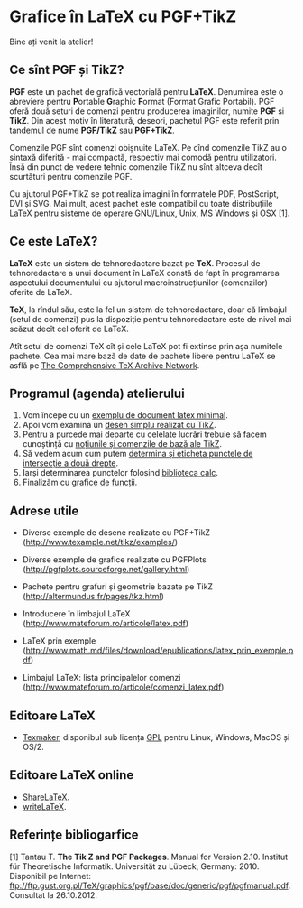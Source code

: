 Grafice în LaTeX cu PGF+TikZ
============================

Bine ați venit la atelier!

Ce sînt PGF și TikZ?
--------------------
**PGF** este un pachet de grafică vectorială pentru **LaTeX**.
Denumirea este o abreviere pentru **P**ortable **G**raphic **F**ormat (Format Grafic Portabil).
PGF oferă două seturi de comenzi pentru producerea imaginilor, numite **PGF** și **TikZ**.
Din acest motiv în literatură, deseori, pachetul PGF este referit prin tandemul de nume **PGF/TikZ** sau **PGF+TikZ**.

Comenzile PGF sînt comenzi obișnuite LaTeX.
Pe cînd comenzile TikZ au o sintaxă diferită - mai compactă, respectiv mai comodă pentru utilizatori.
Însă din punct de vedere tehnic comenzile TikZ nu sînt altceva decît scurtături pentru comenzile PGF.

Cu ajutorul PGF+TikZ se pot realiza imagini în formatele PDF, PostScript, DVI și SVG.
Mai mult, acest pachet este compatibil cu toate distribuțiile LaTeX pentru sisteme de operare GNU/Linux, Unix, MS Windows și OSX [1].

Ce este LaTeX?
--------------

**LaTeX** este un sistem de tehnoredactare bazat pe **TeX**. Procesul de tehnoredactare a unui document în LaTeX constă de fapt în programarea aspectului documentului cu ajutorul macroinstrucțiunilor (comenzilor) oferite de LaTeX.

**TeX**, la rîndul său, este la fel un sistem de tehnoredactare, doar că limbajul (setul de comenzi) pus la dispoziție pentru tehnoredactare este de nivel mai scăzut decît cel oferit de LaTeX.

Atît setul de comenzi TeX cît și cele LaTeX pot fi extinse prin așa numitele pachete. Cea mai mare bază de date de pachete libere pentru LaTeX se asflă pe [The Comprehensive TeX Archive Network](http://ctan.org/).

Programul (agenda) atelierului
------------------------------

1. Vom începe cu un [exemplu de document latex minimal](https://github.com/vundicind/grafice-in-latex-cu-pgf-tikz-atelier/tree/master/document-latex-minimal).
2. Apoi vom examina un [desen simplu realizat cu TikZ](https://github.com/vundicind/grafice-in-latex-cu-pgf-tikz-atelier/tree/master/desen-simplu-tikz).
3. Pentru a purcede mai departe cu celelate lucrări trebuie să facem cunoștință cu [noțiunile și comenzile de bază ale TikZ](https://github.com/vundicind/grafice-in-latex-cu-pgf-tikz-atelier/tree/master/no%C8%9Biuni-%C8%99i-comenzi-de-baz%C4%83-tikz).
4. Să vedem acum cum putem [determina și eticheta punctele de intersecție a două drepte](https://github.com/vundicind/grafice-in-latex-cu-pgf-tikz-atelier/tree/master/puncte-de-intersec%C8%9Bie-%C8%99i-noduri).
5. Iarși determinarea punctelor folosind [biblioteca calc](https://github.com/vundicind/grafice-in-latex-cu-pgf-tikz-atelier/tree/master/biblioteca-tikz-calc).
6. Finalizăm cu [grafice de funcții](https://github.com/vundicind/grafice-in-latex-cu-pgf-tikz-atelier/tree/master/grafice-de-func%C8%9Bii).

Adrese utile
------------

* Diverse exemple de desene realizate cu PGF+TikZ (http://www.texample.net/tikz/examples/)

* Diverse exemple de grafice realizate cu PGFPlots (http://pgfplots.sourceforge.net/gallery.html)

* Pachete pentru grafuri și geometrie bazate pe TikZ (http://altermundus.fr/pages/tkz.html)

* Introducere în limbajul LaTeX (http://www.mateforum.ro/articole/latex.pdf)

* LaTeX prin exemple (http://www.math.md/files/download/epublications/latex_prin_exemple.pdf)

* Limbajul LaTeX: lista principalelor comenzi (http://www.mateforum.ro/articole/comenzi_latex.pdf)

Editoare LaTeX
--------------

* [Texmaker](http://www.xm1math.net/texmaker/), disponibul sub licența [GPL](https://www.gnu.org/licenses/gpl.html) pentru Linux, Windows, MacOS și OS/2.

Editoare LaTeX online
---------------------

* [ShareLaTeX](https://www.sharelatex.com/).
* [writeLaTeX](https://www.writelatex.com/).
 
Referințe bibliogarfice
-----------------------

[1] Tantau T. **The Tik Z and PGF Packages**. Manual for Version 2.10. Institut für Theoretische Informatik. Universität zu Lübeck, Germany: 2010. Disponibil pe Internet: ftp://ftp.gust.org.pl/TeX/graphics/pgf/base/doc/generic/pgf/pgfmanual.pdf. Consultat la 26.10.2012.
